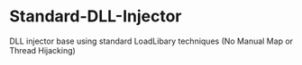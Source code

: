 # Standard-DLL-Injector

DLL injector base using standard LoadLibary techniques (No Manual Map or Thread Hijacking)
